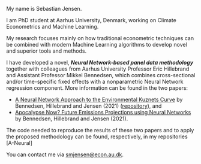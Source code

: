  My name is Sebastian Jensen.
 
 I am PhD student at Aarhus University, Denmark, working on Climate Econometrics and Machine Learning. 
 
 My research focuses mainly on how traditional econometric techniques can be combined with modern Machine Learning algorithms to develop novel and superior tools and methods.

 I have developed a novel, ***Neural Network-based panel data methodology*** together with colleagues from Aarhus University Professor Eric Hillebrand and Assistant Professor Mikkel Bennedsen, which combines cross-sectional and/or time-specific fixed effects with a nonparametric Neural Network regression component. More information can be found in the two papers:
 * [A Neural Network Approach to the Environmental Kuznets Curve]() by Bennedsen, Hillebrand and Jensen (2021) ([repository](https://github.com/Sebastian-Jensen/A-Neural-Network-Approach-to-the-Environmental-Kuznets-Curve)), and
 * [Apocalypse Now? Future Emissions Projections using Neural Networks]() by Bennedsen, Hillebrand and Jensen (2021).

The code needed to reproduce the results of these two papers and to apply the proposed methodology can be found, respectively, in my repositories [A-Neural]
 
 You can contact me via smjensen@econ.au.dk.

<!---
Sebastian-Jensen/Sebastian-Jensen is a ✨ special ✨ repository because its `README.md` (this file) appears on your GitHub profile.
You can click the Preview link to take a look at your changes.
--->
